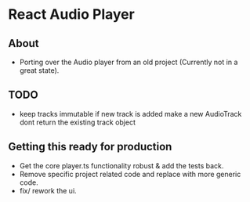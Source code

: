 # React Audio Player

## About

- Porting over the Audio player from an old project (Currently not in a great state).

## TODO

- keep tracks immutable if new track is added make a new AudioTrack dont return the existing track object

## Getting this ready for production

- Get the core player.ts functionality robust & add the tests back.
- Remove specific project related code and replace with more generic code.
- fix/ rework the ui.
